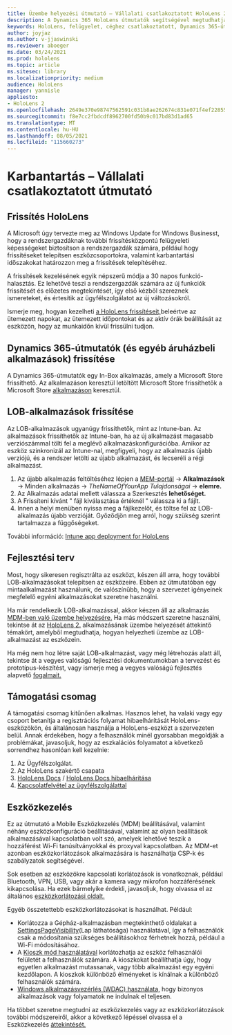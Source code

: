 ```yaml
---
title: Üzembe helyezési útmutató – Vállalati csatlakoztatott HoloLens 2 Dynamics 365-útmutatók – Karbantartás
description: A Dynamics 365 HoloLens útmutatók segítségével megtudhatja, hogyan tarthatja fenn HoloLens 2 eszközét egy vállalati csatlakoztatott hálózaton keresztül.
keywords: HoloLens, felügyelet, céghez csatlakoztatott, Dynamics 365-útmutatók, AAD, Azure AD, MDM, Mobile Eszközkezelés
author: joyjaz
ms.author: v-jjaswinski
ms.reviewer: aboeger
ms.date: 03/24/2021
ms.prod: hololens
ms.topic: article
ms.sitesec: library
ms.localizationpriority: medium
audience: HoloLens
manager: yannisle
appliesto:
- HoloLens 2
ms.openlocfilehash: 2649e370e98747562591c031b8ae262674c831e071f4ef228557dda66d2dc768
ms.sourcegitcommit: f8e7cc2fbdcdf8962700fd50b9c017bd83d1ad65
ms.translationtype: MT
ms.contentlocale: hu-HU
ms.lasthandoff: 08/05/2021
ms.locfileid: "115660273"
---
```

# <a name="maintain---corporate-connected-guide"></a>Karbantartás – Vállalati csatlakoztatott útmutató

## <a name="update-hololens"></a>Frissítés HoloLens

A Microsoft úgy tervezte meg az Windows Update for Windows Businesst, hogy a rendszergazdáknak további frissítésközpontú felügyeleti képességeket biztosítson a rendszergazdák számára, például hogy frissítéseket telepítsen eszközcsoportokra, valamint karbantartási időszakokat határozzon meg a frissítések telepítéséhez.

A frissítések kezelésének egyik népszerű módja a 30 napos funkció-halasztás. Ez lehetővé teszi a rendszergazdák számára az új funkciók frissítését és előzetes megtekintését, így első kézből szereznek ismereteket, és értesítik az ügyfélszolgálatot az új változásokról.

Ismerje meg, hogyan kezelheti [a HoloLens frissítéseit,](/hololens/hololens-updates)beleértve az ütemezett napokat, az ütemezett időpontokat és az aktív órák beállítását az eszközön, hogy az munkaidőn kívül frissülni tudjon.

## <a name="how-to-update-dynamics-365-guides-and-other-store-apps"></a>Dynamics 365-útmutatók (és egyéb áruházbeli alkalmazások) frissítése

A Dynamics 365-útmutatók egy In-Box alkalmazás, amely a Microsoft Store frissíthető. Az alkalmazáson keresztül letöltött Microsoft Store frissíthetők a Microsoft Store [alkalmazáson](/hololens/holographic-store-apps#update-apps) keresztül.

## <a name="how-to-update-lob-apps"></a>LOB-alkalmazások frissítése

Az LOB-alkalmazások ugyanúgy frissíthetők, mint az Intune-ban. Az alkalmazások frissíthetők az Intune-ban, ha az új alkalmazást magasabb verziószámmal tölti fel a meglévő alkalmazáskonfigurációba. Amikor az eszköz szinkronizál az Intune-nal, megfigyeli, hogy az alkalmazás újabb verziójú, és a rendszer letölti az újabb alkalmazást, és lecseréli a régi alkalmazást.

1. Az újabb alkalmazás feltöltéséhez lépjen a [MEM-portál](https://endpoint.microsoft.com/#home)  ->  **Alkalmazások** -> Minden alkalmazás  ->  *TheNameOfYourApp Tulajdonságai*  ->  **elemre.**
2. Az Alkalmazás adatai mellett válassza a Szerkesztés **lehetőséget.**
3. A Frissíteni kívánt &quot; fájl kiválasztása értéknél &quot; válassza ki a fájlt.
4. Innen a helyi menüben nyissa meg a fájlkezelőt, és töltse fel az LOB-alkalmazás újabb verzióját. Győződjön meg arról, hogy szükség szerint tartalmazza a függőségeket.

További információ: [Intune app deployment for HoloLens](/hololens/app-deploy-intune)

## <a name="development-plan"></a>Fejlesztési terv

Most, hogy sikeresen regisztrálta az eszközt, készen áll arra, hogy további LOB-alkalmazásokat telepítsen az eszközeire. Ebben az útmutatóban egy mintaalkalmazást használunk, de valószínűbb, hogy a szervezet igényeinek megfelelő egyéni alkalmazásokat szeretne használni.

Ha már rendelkezik LOB-alkalmazással, akkor készen áll az alkalmazás [MDM-ben való üzembe helyezésére.](/hololens/app-deploy-intune) Ha más módszert szeretne használni, tekintse át az [HoloLens 2.](/hololens/app-deploy-overview) alkalmazásának üzembe helyezését áttekintő témakört, amelyből megtudhatja, hogyan helyezheti üzembe az LOB-alkalmazást az eszközein.

Ha még nem hoz létre saját LOB-alkalmazást, vagy még létrehozás alatt áll, tekintse [](/windows/mixed-reality/design/design) át a vegyes valóságú fejlesztési dokumentumokban a tervezést és prototípus-készítést, vagy ismerje meg a vegyes valóságú fejlesztés alapvető [fogalmait.](/windows/mixed-reality/discover/get-started-with-mr)

## <a name="support-plan"></a>Támogatási csomag

A támogatási csomag kitűnően alkalmas. Hasznos lehet, ha valaki vagy egy csoport betanítja a regisztrációs folyamat hibaelhárítását HoloLens-eszközökön, és általánosan használja a HoloLens-eszközt a szervezeten belül. Annak érdekében, hogy a felhasználók minél gyorsabban megoldják a problémákat, javasoljuk, hogy az eszkalációs folyamatot a következő sorrendhez hasonlóan kell kezelnie:

1. Az Ügyfélszolgálat.
2. Az HoloLens szakértő csapata
3. [HoloLens Docs](/hololens/)  /  [HoloLens Docs hibaelhárítása](/hololens/hololens-troubleshooting)
4. [Kapcsolatfelvétel az ügyfélszolgálattal](https://support.serviceshub.microsoft.com/supportforbusiness/create?sapId=e9391227-fa6d-927b-0fff-f96288631b8f)

## <a name="device-management"></a>Eszközkezelés

Ez az útmutató a Mobile Eszközkezelés (MDM) beállításával, valamint néhány eszközkonfiguráció beállításával, valamint az olyan beállítások alkalmazásával kapcsolatban volt szó, amelyek lehetővé teszik a hozzáférést Wi-Fi tanúsítványokkal és proxyval kapcsolatban. Az MDM-et azonban eszközkorlátozások alkalmazására is használhatja CSP-k és szabályzatok segítségével.

Sok esetben az eszközökre kapcsolati korlátozások is vonatkoznak, például Bluetooth, VPN, USB, vagy akár a kamera vagy mikrofon hozzáférésének kikapcsolása. Ha ezek bármelyike érdekli, javasoljuk, hogy olvassa el az általános [eszközkorlátozási oldalt.](/hololens/hololens-common-device-restrictions)

Egyéb összetettebb eszközkorlátozásokat is használhat. Például:

- Korlátozza a Gépház-alkalmazásban megtekinthető oldalakat a [SettingsPageVisibility](/hololens/settings-uri-list)(Lap láthatósága) használatával, így a felhasználók csak a módosítania szükséges beállításokhoz férhetnek hozzá, például a Wi-Fi módosításához.
- A [Kioszk mód használatával](/hololens/hololens-kiosk) korlátozhatja az eszköz felhasználói felületét a felhasználók számára. A kioszkokat beállíthatja úgy, hogy egyetlen alkalmazást mutassanak, vagy több alkalmazást egy egyéni kezdőlapon. A kioszkok különböző élményeket is kínálnak a különböző felhasználók számára.
- [Windows alkalmazásvezérlés (WDAC) használata,](/hololens/windows-defender-application-control-wdac) hogy bizonyos alkalmazások vagy folyamatok ne indulnak el teljesen.

Ha többet szeretne megtudni az eszközkezelés vagy az eszközkorlátozások további módszereiről, akkor a következő lépéssel olvassa el a Eszközkezelés [áttekintését.](/hololens/hololens-csp-policy-overview)






